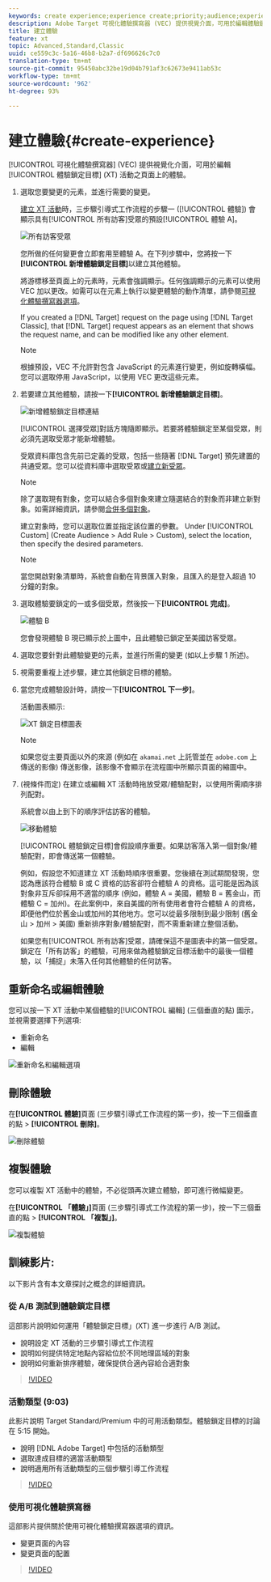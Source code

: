 ```yaml
---
keywords: create experience;experience create;priority;audience;experience;visual experience composer
description: Adobe Target 可視化體驗撰寫器 (VEC) 提供視覺介面，可用於編輯體驗鎖定目標 (XT) 活動之頁面上的體驗。
title: 建立體驗
feature: xt
topic: Advanced,Standard,Classic
uuid: ce559c3c-5a16-46b8-b2a7-df696626c7c0
translation-type: tm+mt
source-git-commit: 95450abc32be19d04b791af3c62673e9411ab53c
workflow-type: tm+mt
source-wordcount: '962'
ht-degree: 93%

---
```



# 建立體驗{#create-experience}

[!UICONTROL 可視化體驗撰寫器] (VEC) 提供視覺化介面，可用於編輯[!UICONTROL 體驗鎖定目標] (XT) 活動之頁面上的體驗。

1. 選取您要變更的元素，並進行需要的變更。

   [建立 XT 活動](/help/c-activities/t-experience-target/t-xt-create/xt-create.md)時，三步驟引導式工作流程的步驟一 ([!UICONTROL 體驗]) 會顯示具有[!UICONTROL 所有訪客]受眾的預設[!UICONTROL 體驗 A]。

   ![所有訪客受眾](/help/c-activities/t-experience-target/t-xt-create/assets/all-visitors.png)

   您所做的任何變更會立即套用至體驗 A。在下列步驟中，您將按一下&#x200B;**[!UICONTROL 新增體驗鎖定目標]**&#x200B;以建立其他體驗。

   將游標移至頁面上的元素時，元素會強調顯示。任何強調顯示的元素可以使用 VEC 加以更改。如需可以在元素上執行以變更體驗的動作清單，請參閱[可視化體驗撰寫器選項](/help/c-experiences/c-visual-experience-composer/viztarget-options.md)。

   If you created a [!DNL Target] request on the page using [!DNL Target Classic], that [!DNL Target] request appears as an element that shows the request name, and can be modified like any other element.

   >[!NOTE]
   >
   >根據預設，VEC 不允許對包含 JavaScript 的元素進行變更，例如旋轉橫幅。您可以選取停用 JavaScript，以使用 VEC 更改這些元素。

1. 若要建立其他體驗，請按一下&#x200B;**[!UICONTROL 新增體驗鎖定目標]**。

   ![新增體驗鎖定目標連結](/help/c-activities/t-experience-target/t-xt-create/assets/add-experience-targeting.png)

   [!UICONTROL 選擇受眾]對話方塊隨即顯示。若要將體驗鎖定至某個受眾，則必須先選取受眾才能新增體驗。

   受眾資料庫包含先前已定義的受眾，包括一些隨著 [!DNL Target] 預先建置的共通受眾。您可以從資料庫中選取受眾或[建立新受眾](/help/c-target/c-audiences/audiences.md#concept_65BE870D290E412D8BBF557EEA67C271)。

   >[!NOTE]
   >
   >除了選取現有對象，您可以結合多個對象來建立隨選結合的對象而非建立新對象。如需詳細資訊，請參閱[合併多個對象](/help/c-target/combining-multiple-audiences.md#concept_A7386F1EA4394BD2AB72399C225981E5)。

   建立對象時，您可以選取位置並指定該位置的參數。 Under [!UICONTROL Custom] (Create Audience > Add Rule > Custom), select the location, then specify the desired parameters.

   >[!NOTE]
   >
   >當您開啟對象清單時，系統會自動在背景匯入對象，且匯入的是登入超過 10 分鐘的對象。

1. 選取體驗要鎖定的一或多個受眾，然後按一下&#x200B;**[!UICONTROL 完成]**。

   ![體驗 B](/help/c-activities/t-experience-target/t-xt-create/assets/experience-b.png)

   您會發現體驗 B 現已顯示於上圖中，且此體驗已鎖定至美國訪客受眾。

1. 選取您要針對此體驗變更的元素，並進行所需的變更 (如以上步驟 1 所述)。

1. 視需要重複上述步驟，建立其他鎖定目標的體驗。

1. 當您完成體驗設計時，請按一下&#x200B;**[!UICONTROL 下一步]**。

   活動圖表顯示:

   ![XT 鎖定目標圖表](/help/c-activities/t-experience-target/t-xt-create/assets/xt_diagram-new.png)

   >[!NOTE]
   >
   >如果您從主要頁面以外的來源 (例如在 `akamai.net` 上託管並在 `adobe.com` 上傳送的影像) 傳送影像，該影像不會顯示在流程圖中所顯示頁面的縮圖中。

1. (視條件而定) 在建立或編輯 XT 活動時拖放受眾/體驗配對，以使用所需順序排列配對。

   系統會以由上到下的順序評估訪客的體驗。

   ![移動體驗](/help/c-activities/t-experience-target/t-xt-create/assets/move_experiences-new.png)

   [!UICONTROL 體驗鎖定目標]會假設順序重要。如果訪客落入第一個對象/體驗配對，即會傳送第一個體驗。

   例如，假設您不知道建立 XT 活動時順序很重要。您後續在測試期間發現，您認為應該符合體驗 B 或 C 資格的訪客卻符合體驗 A 的資格。這可能是因為該對象非互斥卻採用不適當的順序 (例如，體驗 A = 美國，體驗 B = 舊金山，而體驗 C = 加州)。在此案例中，來自美國的所有使用者會符合體驗 A 的資格，即便他們位於舊金山或加州的其他地方。您可以從最多限制到最少限制 (舊金山 > 加州 > 美國) 重新排序對象/體驗配對，而不需重新建立整個活動。

   如果您有[!UICONTROL 所有訪客]受眾，請確保這不是圖表中的第一個受眾。鎖定在「所有訪客」的體驗，可用來做為體驗鎖定目標活動中的最後一個體驗，以「捕捉」未落入任何其他體驗的任何訪客。

## 重新命名或編輯體驗

您可以按一下 XT 活動中某個體驗的[!UICONTROL 編輯] (三個垂直的點) 圖示，並視需要選擇下列選項:

* 重新命名
* 編輯  

![重新命名和編輯選項](/help/c-activities/t-experience-target/t-xt-create/assets/experience_edit-new.png)

## 刪除體驗

在&#x200B;**[!UICONTROL 體驗]**&#x200B;頁面 (三步驟引導式工作流程的第一步)，按一下三個垂直的點 > **[!UICONTROL 刪除]**。

![刪除體驗](/help/c-activities/t-experience-target/t-xt-create/assets/delete-experience.png)

## 複製體驗

您可以複製 XT 活動中的體驗，不必從頭再次建立體驗，即可進行微幅變更。

在&#x200B;**[!UICONTROL 「體驗」]**&#x200B;頁面 (三步驟引導式工作流程的第一步)，按一下三個垂直的點 > **[!UICONTROL 「複製」]**。

![複製體驗](/help/c-activities/t-experience-target/t-xt-create/assets/duplicate_experience-new.png)

## 訓練影片:

以下影片含有本文章探討之概念的詳細資訊。

### 從 A/B 測試到體驗鎖定目標

這部影片說明如何運用「體驗鎖定目標」(XT) 進一步進行 A/B 測試。

* 說明設定 XT 活動的三步驟引導式工作流程
* 說明如何提供特定地點內容給位於不同地理區域的對象
* 說明如何重新排序體驗，確保提供合適內容給合適對象

>[!VIDEO](https://video.tv.adobe.com/v/22418/)

### 活動類型 (9:03)

此影片說明 Target Standard/Premium 中的可用活動類型。體驗鎖定目標的討論在 5:15 開始。

* 說明 [!DNL Adobe Target] 中包括的活動類型
* 選取達成目標的適當活動類型
* 說明適用所有活動類型的三個步驟引導工作流程

>[!VIDEO](https://video.tv.adobe.com/v/17386)

### 使用可視化體驗撰寫器

這部影片提供關於使用可視化體驗撰寫器選項的資訊。

* 變更頁面的內容
* 變更頁面的配置

>[!VIDEO](https://video.tv.adobe.com/v/17399)